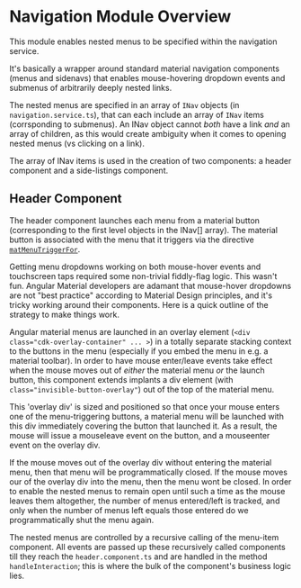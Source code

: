 # Navigation Module Overview

This module enables nested menus to be specified within the navigation service.

It's basically a wrapper around standard material navigation components (menus and sidenavs) that enables mouse-hovering dropdown events and submenus of arbitrarily deeply nested links.

The nested menus are specified in an array of `INav` objects (in `navigation.service.ts`), that can each include an array of `INav` items (corrsponding to submenus). An INav object cannot _both_ have a link _and_ an array of children, as this would create ambiguity when it comes to opening nested menus (vs clicking on a link).

The array of INav items is used in the creation of two components: a header component and a side-listings component.

## Header Component

The header component launches each menu from a material button (corresponding to the first level objects in the INav[] array). The material button is associated with the menu that it triggers via the directive [`matMenuTriggerFor`](https://material.angular.io/components/menu/overview).

Getting menu dropdowns working on both mouse-hover events and touchscreen taps required some non-trivial fiddly-flag logic. This wasn't fun. Angular Material developers are adamant that mouse-hover dropdowns are not "best practice" according to Material Design principles, and it's tricky working around their components. Here is a quick outline of the strategy to make things work.

Angular material menus are launched in an overlay element (`<div class="cdk-overlay-container" ... >`) in a totally separate stacking context to the buttons in the menu (especially if you embed the menu in e.g. a material toolbar). In order to have mouse enter/leave events take effect when the mouse moves out of _either_ the material menu _or_ the launch button, this component extends implants a div element (with `class="invisible-button-overlay"`) out of the top of the material menu.

This 'overlay div' is sized and positioned so that once your mouse enters one of the menu-triggering buttons, a material menu will be launched with this div immediately covering the button that launched it. As a result, the mouse will issue a mouseleave event on the button, and a mouseenter event on the overlay div.

If the mouse moves out of the overlay div without entering the material menu, then that menu will be programmatically closed. If the mouse moves our of the overlay div into the menu, then the menu wont be closed. In order to enable the nested menus to remain open until such a time as the mouse leaves them altogether, the number of menus entered/left is tracked, and only when the number of menus left equals those entered do we programmatically shut the menu again.

The nested menus are controlled by a recursive calling of the menu-item component. All events are passed up these recursively called components till they reach the `header.component.ts` and are handled in the method `handleInteraction`; this is where the bulk of the component's business logic lies.
